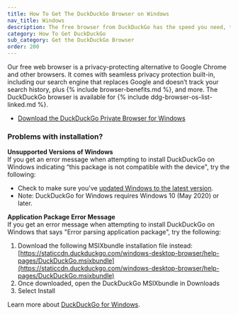 ```yaml
---
title: How To Get The DuckDuckGo Browser on Windows
nav_title: Windows
description: The free browser from DuckDuckGo has the speed you need, the features you expect, and comes packed with our best-in-class privacy protections.
category: How To Get DuckDuckGo
sub_category: Get the DuckDuckGo Browser
order: 200
---
```


Our free web browser is a privacy-protecting alternative to Google Chrome and other browsers. It comes with seamless privacy protection built-in, including our search engine that replaces Google and doesn’t track your search history, plus {% include browser-benefits.md %}, and more. The DuckDuckGo browser is available for {% include ddg-browser-os-list-linked.md %}.

-   [Download the DuckDuckGo Private Browser for Windows](http://duckduckgo.com/windows)

### Problems with installation?

**Unsupported Versions of Windows**<br />
If you get an error message when attempting to install DuckDuckGo on Windows indicating “this package is not compatible with the device", try the following:

-   Check to make sure you've [updated Windows to the latest version](https://support.microsoft.com/en-us/windows/update-windows-3c5ae7fc-9fb6-9af1-1984-b5e0412c556a#WindowsVersion=Windows_10).
-   Note: DuckDuckGo for Windows requires Windows 10 (May 2020) or later.

**Application Package Error Message**<br />
If you get an error message when attempting to install DuckDuckGo on Windows that says "Error parsing application package", try the following:

1. Download the following MSIXbundle installation file instead: [https://staticcdn.duckduckgo.com/windows-desktop-browser/help-pages/DuckDuckGo.msixbundle](https://staticcdn.duckduckgo.com/windows-desktop-browser/help-pages/DuckDuckGo.msixbundle)
1. Once downloaded, open the DuckDuckGo MSIXbundle in Downloads
1. Select Install

Learn more about [DuckDuckGo for Windows](https://spreadprivacy.com/windows-browser-open-beta).
